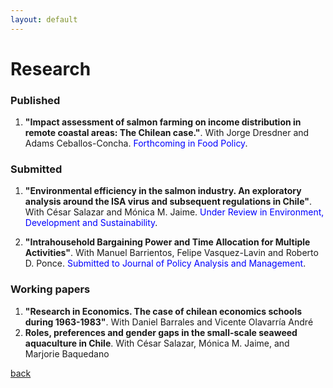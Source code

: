 ```yaml
---
layout: default
---
```


# Research

### Published 

1.  **"Impact assessment of salmon farming on income distribution in remote coastal areas: The Chilean case."**. With Jorge Dresdner and Adams Ceballos-Concha. <span style="color:blue">Forthcoming in Food Policy</span>.

### Submitted

1. **"Environmental efficiency in the salmon industry. An exploratory analysis around the ISA virus and subsequent regulations in Chile"**. With  César Salazar and Mónica M. Jaime. <span style="color:blue">Under Review in Environment, Development and Sustainability</span>.

2.  **"Intrahousehold Bargaining Power and Time Allocation for Multiple Activities"**. With Manuel Barrientos, Felipe Vasquez-Lavin and Roberto D. Ponce. <span style="color:blue">Submitted to Journal of Policy Analysis and Management</span>.

### Working papers  

1. **"Research in Economics. The case of chilean economics schools during 1963-1983"**. With Daniel Barrales and Vicente Olavarría André 
2. **Roles, preferences and gender gaps in the small-scale seaweed aquaculture in Chile**. With César Salazar, Mónica M. Jaime, and Marjorie Baquedano


[back](./)
